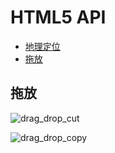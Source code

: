 # HTML5 API

- [地理定位](#geolocation)
- [拖放](#drag&drop)

<a name="drag&drop"></a>

## 拖放

![drag_drop_cut](ScreenShots/drag_drop_cut.gif)

![drag_drop_copy](ScreenShots/drag_drop_copy.gif)